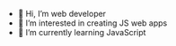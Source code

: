 - 👋 Hi, I’m web developer
- 👀 I’m interested in creating JS web apps
- 🌱 I’m currently learning JavaScript 

<!---
WhiteWr/WhiteWr is a ✨ special ✨ repository because its `README.md` (this file) appears on your GitHub profile.
You can click the Preview link to take a look at your changes.
--->
